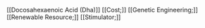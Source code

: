 [[Docosahexaenoic Acid (Dha)]]
[[Cost;]]
[[Genetic Engineering;]]
[[Renewable Resource;]]
[[Stimulator;]]
